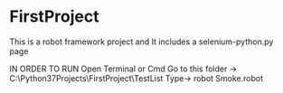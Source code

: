 # FirstProject
This is a robot framework project and It includes a selenium-python.py page

IN ORDER TO RUN
Open Terminal or Cmd
Go to this folder -> C:\Python37Projects\FirstProject\TestList
Type-> robot  Smoke.robot
